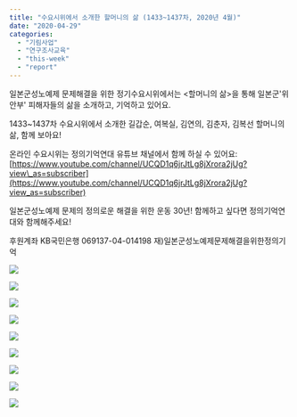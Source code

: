 ```yaml
---
title: "수요시위에서 소개한 할머니의 삶 (1433~1437차, 2020년 4월)"
date: "2020-04-29"
categories: 
  - "기림사업"
  - "연구조사교육"
  - "this-week"
  - "report"
---
```


일본군성노예제 문제해결을 위한 정기수요시위에서는 <할머니의 삶>을 통해 일본군'위안부' 피해자들의 삶을 소개하고, 기억하고 있어요.

1433~1437차 수요시위에서 소개한 길갑순, 여복실, 김연의, 김춘자, 김복선 할머니의 삶, 함께 보아요!

온라인 수요시위는 정의기억연대 유튜브 채널에서 함께 하실 수 있어요: [https://www.youtube.com/channel/UCQD1q6jrJtLg8jXrora2jUg?view\_as=subscriber](https://www.youtube.com/channel/UCQD1q6jrJtLg8jXrora2jUg?view_as=subscriber)

  
일본군성노예제 문제의 정의로운 해결을 위한 운동 30년! 함께하고 싶다면 정의기억연대와 함께해주세요!

후원계좌 KB국민은행 069137-04-014198 재)일본군성노예제문제해결을위한정의기억

![](https://r2.womenandwar.net/2020/04/슬라이드3-1024x1024.jpg)

![](https://r2.womenandwar.net/2020/04/슬라이드4-1024x1024.jpg)

![](https://r2.womenandwar.net/2020/04/슬라이드7-1024x1024.jpg)

![](https://r2.womenandwar.net/2020/04/슬라이드8-1024x1024.jpg)

![](https://r2.womenandwar.net/2020/04/슬라이드10-1024x1024.jpg)

![](https://r2.womenandwar.net/2020/04/슬라이드13-1024x1024.jpg)

![](https://r2.womenandwar.net/2020/04/슬라이드14-1024x1024.jpg)

![](https://r2.womenandwar.net/2020/04/슬라이드17-1024x1024.jpg)

![](https://r2.womenandwar.net/2020/04/슬라이드18-1024x1024.jpg)
